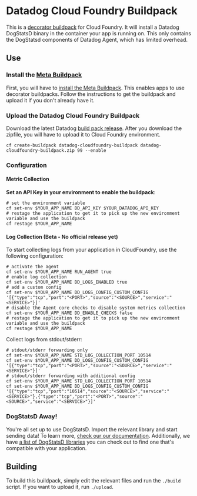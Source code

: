 # Datadog Cloud Foundry Buildpack

This is a [decorator buildpack](https://github.com/cf-platform-eng/meta-buildpack/blob/master/README.md#decorators) for Cloud Foundry. It will install a Datadog DogStatsD binary in the container your app is running on. This only contains the DogStatsd components of Datadog Agent, which has limited overhead.

## Use

### Install the [Meta Buildpack](https://github.com/cf-platform-eng/meta-buildpack#how-to-install-the-meta-buildpack)
First, you will have to [install the Meta Buildpack](https://github.com/cf-platform-eng/meta-buildpack#how-to-install-the-meta-buildpack). This enables apps to use decorator buildpacks. Follow the instructions to get the buildpack and upload it if you don't already have it.

### Upload the Datadog Cloud Foundry Buildpack
Download the latest Datadog [build pack release](https://cloudfoundry.datadoghq.com/datadog-cloudfoundry-buildpack/datadog-cloudfoundry-buildpack-latest.zip). After you download the zipfile, you will have to upload it to Cloud Foundry environment.

```shell
cf create-buildpack datadog-cloudfoundry-buildpack datadog-cloudfoundry-buildpack.zip 99 --enable
```

### Configuration

#### Metric Collection

**Set an API Key in your environment to enable the buildpack**:

```shell
# set the environment variable
cf set-env $YOUR_APP_NAME DD_API_KEY $YOUR_DATADOG_API_KEY
# restage the application to get it to pick up the new environment variable and use the buildpack
cf restage $YOUR_APP_NAME
```

#### Log Collection (Beta - No official release yet)

To start collecting logs from your application in CloudFoundry, use the following configuration:

```
# activate the agent
cf set-env $YOUR_APP_NAME RUN_AGENT true
# enable log collection
cf set-env $YOUR_APP_NAME DD_LOGS_ENABLED true
# add a custom config
cf set-env $YOUR_APP_NAME DD_LOGS_CONFIG_CUSTOM_CONFIG '[{"type":"tcp","port":"<PORT>","source":"<SOURCE>","service":"<SERVICE>"}]'
# disable the Agent core checks to disable system metrics collection
cf set-env $YOUR_APP_NAME DD_ENABLE_CHECKS false
# restage the application to get it to pick up the new environment variable and use the buildpack
cf restage $YOUR_APP_NAME
```

Collect logs from stdout/stderr:

```
# stdout/stderr forwarding only
cf set-env $YOUR_APP_NAME STD_LOG_COLLECTION_PORT 10514
cf set-env $YOUR_APP_NAME DD_LOGS_CONFIG_CUSTOM_CONFIG '[{"type":"tcp","port":"<PORT>","source":"<SOURCE>","service":"<SERVICE>"}]'
# stdout/stderr forwarding with additional config
cf set-env $YOUR_APP_NAME STD_LOG_COLLECTION_PORT 10514
cf set-env $YOUR_APP_NAME DD_LOGS_CONFIG_CUSTOM_CONFIG '[{"type":"tcp","port":"10514","source":"<SOURCE>","service":"<SERVICE>"},{"type":"tcp","port":"<PORT>","source":"<SOURCE>","service":"<SERVICE>"}]'
```

### DogStatsD Away!
You're all set up to use DogStatsD. Import the relevant library and start sending data! To learn more, [check our our documentation](https://docs.datadoghq.com/guides/DogStatsD/). Additionally, we have [a list of DogStatsD libraries](https://docs.datadoghq.com/libraries/) you can check out to find one that's compatible with your application.


## Building
To build this buildpack, simply edit the relevant files and run the `./build` script. If you want to upload it, run `./upload`.
